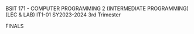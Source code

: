 BSIT 171 - COMPUTER PROGRAMMING 2 (INTERMEDIATE PROGRAMMING)(LEC & LAB)
IT1-01 SY2023-2024 3rd Trimester

FINALS
